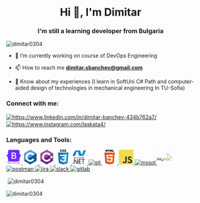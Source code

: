 <h1 align="center">Hi 👋, I'm Dimitar</h1>
<h3 align="center">I'm still a learning developer from Bulgaria</h3>

<p align="left"> <img src="https://komarev.com/ghpvc/?username=dimitar0304&label=Profile%20views&color=0e75b6&style=flat" alt="dimitar0304" /> </p>

- 🔭 I’m currently working on course of DevOps Engineering 

- 📫 How to reach me **dimitar.sbanchev@gmail.com**

- 📄 Know about my experiences (I learn in SoftUni C# Path and computer-aided design of technologies in mechanical engineering In TU-Sofia)

<h3 align="left">Connect with me:</h3>
<p align="left">
<a href="https://linkedin.com/in/https://www.linkedin.com/in/dimitar-banchev-434b762a7/" target="blank"><img align="center" src="https://raw.githubusercontent.com/rahuldkjain/github-profile-readme-generator/master/src/images/icons/Social/linked-in-alt.svg" alt="https://www.linkedin.com/in/dimitar-banchev-434b762a7/" height="30" width="40" /></a>
<a href="https://instagram.com/https://www.instagram.com/laskata4/" target="blank"><img align="center" src="https://raw.githubusercontent.com/rahuldkjain/github-profile-readme-generator/master/src/images/icons/Social/instagram.svg" alt="https://www.instagram.com/laskata4/" height="30" width="40" /></a>
</p>

<h3 align="left">Languages and Tools:</h3>
<p align="left"> 
    <a href="https://getbootstrap.com" target="_blank" rel="noreferrer"> 
        <img src="https://raw.githubusercontent.com/devicons/devicon/master/icons/bootstrap/bootstrap-plain-wordmark.svg" alt="bootstrap" width="40" height="40"/> 
    </a> 
    <a href="https://www.cprogramming.com/" target="_blank" rel="noreferrer"> 
        <img src="https://raw.githubusercontent.com/devicons/devicon/master/icons/c/c-original.svg" alt="c" width="40" height="40"/> 
    </a> 
    <a href="https://www.w3schools.com/cs/" target="_blank" rel="noreferrer"> 
        <img src="https://raw.githubusercontent.com/devicons/devicon/master/icons/csharp/csharp-original.svg" alt="csharp" width="40" height="40"/> 
    </a> 
    <a href="https://www.w3schools.com/css/" target="_blank" rel="noreferrer"> 
        <img src="https://raw.githubusercontent.com/devicons/devicon/master/icons/css3/css3-original-wordmark.svg" alt="css3" width="40" height="40"/> 
    </a> 
    <a href="https://dotnet.microsoft.com/" target="_blank" rel="noreferrer"> 
        <img src="https://raw.githubusercontent.com/devicons/devicon/master/icons/dot-net/dot-net-original-wordmark.svg" alt="dotnet" width="40" height="40"/> 
    </a> 
    <a href="https://git-scm.com/" target="_blank" rel="noreferrer"> 
        <img src="https://www.vectorlogo.zone/logos/git-scm/git-scm-icon.svg" alt="git" width="40" height="40"/> 
    </a> 
    <a href="https://www.w3.org/html/" target="_blank" rel="noreferrer"> 
        <img src="https://raw.githubusercontent.com/devicons/devicon/master/icons/html5/html5-original-wordmark.svg" alt="html5" width="40" height="40"/> 
    </a> 
    <a href="https://developer.mozilla.org/en-US/docs/Web/JavaScript" target="_blank" rel="noreferrer"> 
        <img src="https://raw.githubusercontent.com/devicons/devicon/master/icons/javascript/javascript-original.svg" alt="javascript" width="40" height="40"/> 
    </a> 
    <a href="https://www.microsoft.com/en-us/sql-server" target="_blank" rel="noreferrer"> 
        <img src="https://www.svgrepo.com/show/303229/microsoft-sql-server-logo.svg" alt="mssql" width="40" height="40"/> 
    </a> 
    <a href="https://www.mysql.com/" target="_blank" rel="noreferrer"> 
        <img src="https://raw.githubusercontent.com/devicons/devicon/master/icons/mysql/mysql-original-wordmark.svg" alt="mysql" width="40" height="40"/> 
    </a> 
    <a href="https://postman.com" target="_blank" rel="noreferrer"> 
        <img src="https://www.vectorlogo.zone/logos/getpostman/getpostman-icon.svg" alt="postman" width="40" height="40"/> 
    </a>
    <a href="https://www.atlassian.com/software/jira" target="_blank" rel="noreferrer"> 
        <img src="[https://www.vectorlogo.zone/logos/atlassian/jira-icon.svg](https://www.google.com/search?sca_esv=6438a53135bfba51&sxsrf=ADLYWIK1AH_eTZmMcGLzB0eoqKhW77xqLA:1728482374627&q=jira&udm=2&fbs=AEQNm0D0mdjV9iZmrIToWZfLy6hjiHLZlz0gO0cW40eqjD3LgTC_9I288s3dQhxfUDXs5Fh64FGxavo5glsqTygQ17zo5u5z-gmkJwHk96CuJucXHmdluPwYGcIpyynasv9IftnWJq-CfxpS_cad0RJd64zY0_BoK5ArRwSPBg01jRrMOCRHwSALX6-XKMwhPRWNubgHCdfCPqfrmwSM-EXYGxVfKhnPsPbd-f0c-EuCDsO_bpwPW8w&sa=X&ved=2ahUKEwjljMLPuoGJAxUe9LsIHdmOKSoQtKgLegQIGRAB&biw=1280&bih=599&dpr=1.5#vhid=rbAJI-AxwD6FnM&vssid=mosaic)" alt="jira" width="40" height="40"/> 
    </a>
    <a href="https://slack.com/" target="_blank" rel="noreferrer"> 
        <img src="https://www.vectorlogo.zone/logos/slack/slack-icon.svg" alt="slack" width="40" height="40"/> 
    </a>
    <a href="https://about.gitlab.com/" target="_blank" rel="noreferrer"> 
        <img src="https://www.vectorlogo.zone/logos/gitlab/gitlab-icon.svg" alt="gitlab" width="40" height="40"/> 
    </a>
</p>


<p>&nbsp;<img align="center" src="https://github-readme-stats.vercel.app/api?username=dimitar0304&show_icons=true&locale=en" alt="dimitar0304" /></p>

<p><img align="center" src="https://github-readme-streak-stats.herokuapp.com/?user=dimitar0304&" alt="dimitar0304" /></p>
